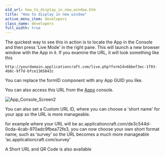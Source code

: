 ```yaml
---
old_url: how_to_display_in_new_window.htm
title: "How to display in new window"
active_menu_item: developers
class_name: developers
full_width: true
---
```



The quickest way to see this in action is to locate the App in the Console and then press 'Live Mode' in the right pane. This will launch a new browser window with the App in it. If you examine the URL, it will look something like this

    http://yourdomain.applicationcraft.com/live.php?formId=6bbef3ec-1f93-4b8c-9f7d-bfce1365842c
   

You can replace the formID component with any App GUID you like.

You can also access this URL from the [Apps](/developers/documentation/product-guide/the-console/console-tabs/applications) console.

![App\_Console\_Screen2](/img/docs/app_console_screen2.zoom54.png)

You can also set a Custom URL ID, where you can choose a 'short name' for your app so the URL is more manageable.

for example where your URL will be ac.applicationcraft.com/de3c544d-0cda-4cab-970adc9fbea72fe3, you can now choose your own short format name, such as ‘survey’ so the URL becomes a much more manageable ‘ac.applicationcraft.com/survey'

A Short URL and QR Code is also available

